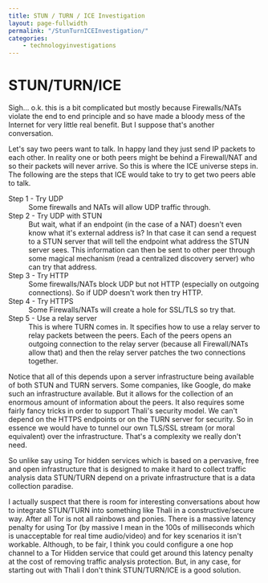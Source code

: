 ```yaml
---
title: STUN / TURN / ICE Investigation
layout: page-fullwidth
permalink: "/StunTurnICEInvestigation/"
categories:
    - technologyinvestigations
---
```


# STUN/TURN/ICE

Sigh... o.k. this is a bit complicated but mostly because Firewalls/NATs violate the end to end principle and so have made a bloody mess of the Internet for very little real benefit. But I suppose that's another conversation.

Let's say two peers want to talk. In happy land they just send IP packets to each other. In reality one or both peers might be behind a Firewall/NAT and so their packets will never arrive. So this is where the ICE universe steps in. The following are the steps that ICE would take to try to get two peers able to talk.

<dl>

<dt>Step 1 - Try UDP</dt>

<dd>Some firewalls and NATs will allow UDP traffic through.</dd>

<dt>Step 2 - Try UDP with STUN</dt>

<dd>
But wait, what if an endpoint (in the case of a NAT) doesn't even know what it's external address is? In that case it can send a request to a STUN server that will tell the endpoint what address the STUN server sees. This information can then be sent to other peer through some magical mechanism (read a centralized discovery server) who can try that address.
</dd>

<dt>Step 3 - Try HTTP</dt>

<dd>Some firewalls/NATs block UDP but not HTTP (especially on outgoing connections). So if UDP doesn't work then try HTTP.</dd>

<dt>Step 4 - Try HTTPS</dt>

<dd>Some Firewalls/NATs will create a hole for SSL/TLS so try that.</dd>

<dt>Step 5 - Use a relay server</dt>

<dd>
This is where TURN comes in. It specifies how to use a relay server to relay packets between the peers. Each of the peers opens an outgoing connection to the relay server (because all Firewall/NATs allow that) and then the relay server patches the two connections together.
</dd>

</dl>

Notice that all of this depends upon a server infrastructure being available of both STUN and TURN servers. Some companies, like Google, do make such an infrastructure available. But it allows for the collection of an enormous amount of information about the peers. It also requires some fairly fancy tricks in order to support Thali's security model. We can't depend on the HTTPS endpoints or on the TURN server for security. So in essence we would have to tunnel our own TLS/SSL stream (or moral equivalent) over the infrastructure. That's a complexity we really don't need.

So unlike say using Tor hidden services which is based on a pervasive, free and open infrastructure that is designed to make it hard to collect traffic analysis data STUN/TURN depend on a private infrastructure that is a data collection paradise.

I actually suspect that there is room for interesting conversations about how to integrate STUN/TURN into something like Thali in a constructive/secure way. After all Tor is not all rainbows and ponies. There is a massive latency penalty for using Tor (by massive I mean in the 100s of milliseconds which is unacceptable for real time audio/video) and for key scenarios it isn't workable. Although, to be fair, I think you could configure a one hop channel to a Tor Hidden service that could get around this latency penalty at the cost of removing traffic analysis protection. But, in any case, for starting out with Thali I don't think STUN/TURN/ICE is a good solution.
